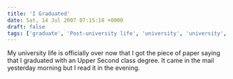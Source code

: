```yaml
---
title: 'I Graduated'
date: Sat, 14 Jul 2007 07:15:18 +0000
draft: false
tags: ['graduate', 'Post-university life', 'university', 'university', 'Upper Second Class']
---
```


My university life is officially over now that I got the piece of paper saying that I graduated with an Upper Second class degree. It came in the mail yesterday morning but I read it in the evening.